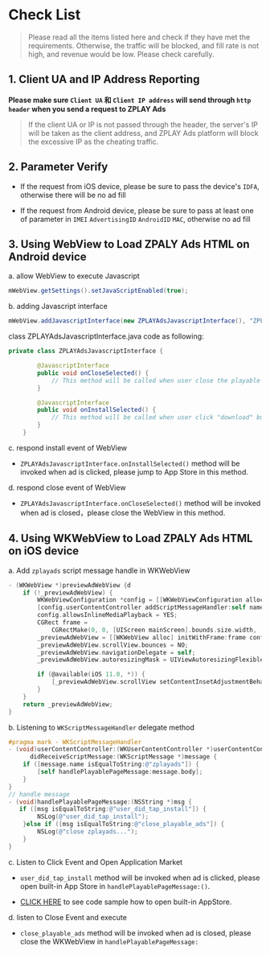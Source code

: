 # Check List

> Please read all the items listed here and check if they have met the requirements. Otherwise, the traffic will be blocked, and fill rate is not high, and revenue would be low. Please check carefully.

## 1. Client UA and IP Address Reporting

**Please make sure `Client UA` 和 `Client IP address` will send through `http header` when you send a request to ZPLAY Ads**

> If the client UA or IP is not passed through the header, the server's IP will be taken as the client address, and ZPLAY Ads platform will block the excessive IP as the cheating traffic.

## 2. Parameter Verify

- If the request from iOS device, please be sure to pass the device's `IDFA`, otherwise there will be no ad fill

- If the request from Android device, please be sure to pass at least one of parameter in `IMEI` `AdvertisingID` `AndroidID` `MAC`, otherwise no ad fill

## 3. Using WebView to Load ZPALY Ads HTML on Android device

a. allow WebView to execute Javascript

```java
mWebView.getSettings().setJavaScriptEnabled(true);
```

b. adding Javascript interface

```java
mWebView.addJavascriptInterface(new ZPLAYAdsJavascriptInterface(), "ZPLAYAds");
```

class ZPLAYAdsJavascriptInterface.java code as following:

```java
private class ZPLAYAdsJavascriptInterface {

        @JavascriptInterface
        public void onCloseSelected() {
            // This method will be called when user close the playable ad, you can handle ad close event in this method
        }

        @JavascriptInterface
        public void onInstallSelected() {
            // This method will be called when user click "download" button, you can handle app install event in this method
        }
    }
```

c. respond install event of WebView

- `ZPLAYAdsJavascriptInterface.onInstallSelected()` method will be invoked when ad is clicked, please jump to App Store in this method.

d. respond close event of WebView

- `ZPLAYAdsJavascriptInterface.onCloseSelected()` method will be invoked when ad is closed，please close the WebView in this method.

## 4. Using WKWebView to Load ZPALY Ads HTML on iOS device

a. Add `zplayads` script message handle in WKWebView

```objective-c
- (WKWebView *)previewAdWebView {d
    if (!_previewAdWebView) {
        WKWebViewConfiguration *config = [[WKWebViewConfiguration alloc] init];
        [config.userContentController addScriptMessageHandler:self name:@"zplayads"];
        config.allowsInlineMediaPlayback = YES;
        CGRect frame =
            CGRectMake(0, 0, [UIScreen mainScreen].bounds.size.width, [UIScreen mainScreen].bounds.size.height);
        _previewAdWebView = [[WKWebView alloc] initWithFrame:frame configuration:config];
        _previewAdWebView.scrollView.bounces = NO;
        _previewAdWebView.navigationDelegate = self;
        _previewAdWebView.autoresizingMask = UIViewAutoresizingFlexibleWidth | UIViewAutoresizingFlexibleHeight;

        if (@available(iOS 11.0, *)) {
            [_previewAdWebView.scrollView setContentInsetAdjustmentBehavior:UIScrollViewContentInsetAdjustmentNever];
        }
    }
    return _previewAdWebView;
}
```

b. Listening to `WKScriptMessageHandler` delegate method

```objective-c
#pragma mark - WKScriptMessageHandler
- (void)userContentController:(WKUserContentController *)userContentController
      didReceiveScriptMessage:(WKScriptMessage *)message {
    if ([message.name isEqualToString:@"zplayads"]) {
        [self handlePlayablePageMessage:message.body];
    }
}
// handle message
- (void)handlePlayablePageMessage:(NSString *)msg {
   if ([msg isEqualToString:@"user_did_tap_install"]) {
        NSLog(@"user_did_tap_install");
    }else if ([msg isEqualToString:@"close_playable_ads"]) {
        NSLog(@"close zplayads...");
    }
}
```

c. Listen to Click Event and Open Application Market

- `user_did_tap_install` method will be invoked when ad is clicked, please open built-in App Store in `handlePlayablePageMessage:()`.

- [CLICK HERE](AppStore) to see code sample how to open built-in AppStore.

d. listen to Close Event and execute

- `close_playable_ads` method will be invoked when ad is closed, please close the WKWebView in `handlePlayablePageMessage:`